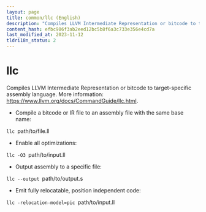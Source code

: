 ```yaml
---
layout: page
title: common/llc (English)
description: "Compiles LLVM Intermediate Representation or bitcode to target-specific assembly language."
content_hash: efbc906f3ab2eed12bc5b8f6a3c733e356e4cd7a
last_modified_at: 2023-11-12
tldri18n_status: 2
---
```

# llc

Compiles LLVM Intermediate Representation or bitcode to target-specific assembly language.
More information: <https://www.llvm.org/docs/CommandGuide/llc.html>.

- Compile a bitcode or IR file to an assembly file with the same base name:

`llc `<span class="tldr-var badge badge-pill bg-dark-lm bg-white-dm text-white-lm text-dark-dm font-weight-bold">path/to/file.ll</span>

- Enable all optimizations:

`llc -O3 `<span class="tldr-var badge badge-pill bg-dark-lm bg-white-dm text-white-lm text-dark-dm font-weight-bold">path/to/input.ll</span>

- Output assembly to a specific file:

`llc --output `<span class="tldr-var badge badge-pill bg-dark-lm bg-white-dm text-white-lm text-dark-dm font-weight-bold">path/to/output.s</span>

- Emit fully relocatable, position independent code:

`llc -relocation-model=pic `<span class="tldr-var badge badge-pill bg-dark-lm bg-white-dm text-white-lm text-dark-dm font-weight-bold">path/to/input.ll</span>
